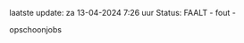laatste update: 
za 13-04-2024  7:26   uur 
Status: FAALT - fout - 
<div class="service R">opschoonjobs</div>